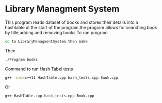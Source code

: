 # Library Managment System
This program reads dataset of books and stores their details into a hashtable at the start of the program.the program allows for searching book by title,adding and removing books
To run program
```bash
cd to LibraryManagmentSystem then make
```
Then
```bash
./Program books
```
Command to run Hash Tabel tests

```bash
g++ -std=c++11 HashTable.cpp hash_tests.cpp Book.cpp
```
Or
```bash
g++ HashTable.cpp hash_tests.cpp Book.cpp
```
